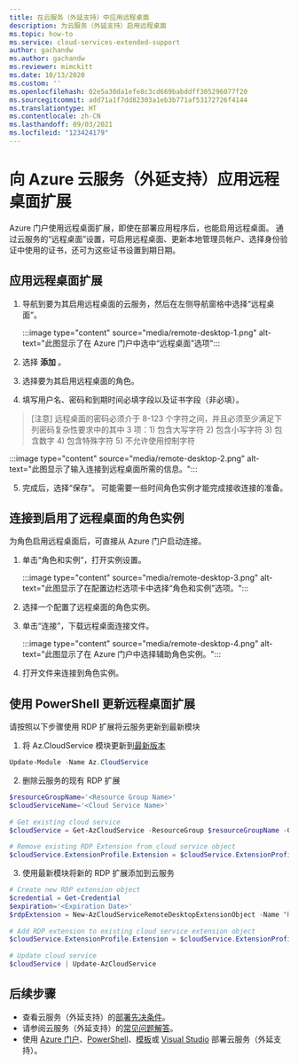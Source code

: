 ```yaml
---
title: 在云服务（外延支持）中应用远程桌面
description: 为云服务（外延支持）启用远程桌面
ms.topic: how-to
ms.service: cloud-services-extended-support
author: gachandw
ms.author: gachandw
ms.reviewer: mimckitt
ms.date: 10/13/2020
ms.custom: ''
ms.openlocfilehash: 02e5a30da1efe8c3cd669babddff305296077f20
ms.sourcegitcommit: add71a1f7dd82303a1eb3b771af53172726f4144
ms.translationtype: HT
ms.contentlocale: zh-CN
ms.lasthandoff: 09/03/2021
ms.locfileid: "123424179"
---
```

# <a name="apply-the-remote-desktop-extension-to-azure-cloud-services-extended-support"></a>向 Azure 云服务（外延支持）应用远程桌面扩展

Azure 门户使用远程桌面扩展，即使在部署应用程序后，也能启用远程桌面。 通过云服务的“远程桌面”设置，可启用远程桌面、更新本地管理员帐户、选择身份验证中使用的证书，还可为这些证书设置到期日期。 

## <a name="apply-remote-desktop--extension"></a>应用远程桌面扩展
1. 导航到要为其启用远程桌面的云服务，然后在左侧导航窗格中选择“远程桌面”。

    :::image type="content" source="media/remote-desktop-1.png" alt-text="此图显示了在 Azure 门户中选中“远程桌面”选项":::

2. 选择 **添加** 。
3. 选择要为其启用远程桌面的角色。
4. 填写用户名、密码和到期时间必填字段以及证书字段（非必填）。
> [注意] 远程桌面的密码必须介于 8-123 个字符之间，并且必须至少满足下列密码复杂性要求中的其中 3 项：1) 包含大写字符 2) 包含小写字符 3) 包含数字 4) 包含特殊字符 5) 不允许使用控制字符

   :::image type="content" source="media/remote-desktop-2.png" alt-text="此图显示了输入连接到远程桌面所需的信息。":::

5. 完成后，选择“保存”。 可能需要一些时间角色实例才能完成接收连接的准备。

## <a name="connect-to-role-instances-with-remote-desktop-enabled"></a>连接到启用了远程桌面的角色实例
为角色启用远程桌面后，可直接从 Azure 门户启动连接。

1. 单击“角色和实例”，打开实例设置。

    :::image type="content" source="media/remote-desktop-3.png" alt-text="此图显示了在配置边栏选项卡中选择“角色和实例”选项。":::

2. 选择一个配置了远程桌面的角色实例。
3. 单击“连接”，下载远程桌面连接文件。

    :::image type="content" source="media/remote-desktop-4.png" alt-text="此图显示了在 Azure 门户中选择辅助角色实例。":::
    
4. 打开文件来连接到角色实例。

## <a name="update-remote-desktop-extension-using-powershell"></a>使用 PowerShell 更新远程桌面扩展
请按照以下步骤使用 RDP 扩展将云服务更新到最新模块

1.  将 Az.CloudService 模块更新到[最新版本](https://www.powershellgallery.com/packages/Az.CloudService/0.5.0)

```powershell
Update-Module -Name Az.CloudService 
```
 
2.  删除云服务的现有 RDP 扩展 

```powershell
$resourceGroupName='<Resource Group Name>'  
$cloudServiceName='<Cloud Service Name>' 
 
# Get existing cloud service  
$cloudService = Get-AzCloudService -ResourceGroup $resourceGroupName -CloudServiceName $cloudServiceName  
 
# Remove existing RDP Extension from cloud service object  
$cloudService.ExtensionProfile.Extension = $cloudService.ExtensionProfile.Extension | Where-Object { $_.Type-ne "RDP" }  
 ```
 
3.  使用最新模块将新的 RDP 扩展添加到云服务

```powershell
# Create new RDP extension object  
$credential = Get-Credential  
$expiration='<Expiration Date>'  
$rdpExtension = New-AzCloudServiceRemoteDesktopExtensionObject -Name "RDPExtension" -Credential $credential -Expiration $expiration -TypeHandlerVersion "1.2.1"  
 
# Add RDP extension to existing cloud service extension object  
$cloudService.ExtensionProfile.Extension = $cloudService.ExtensionProfile.Extension + $rdpExtension  
 
# Update cloud service  
$cloudService | Update-AzCloudService  
```

## <a name="next-steps"></a>后续步骤 
- 查看云服务（外延支持）的[部署先决条件](deploy-prerequisite.md)。
- 请参阅云服务（外延支持）的[常见问题解答](faq.yml)。
- 使用 [Azure 门户](deploy-portal.md)、[PowerShell](deploy-powershell.md)、[模板](deploy-template.md)或 [Visual Studio](deploy-visual-studio.md) 部署云服务（外延支持）。
